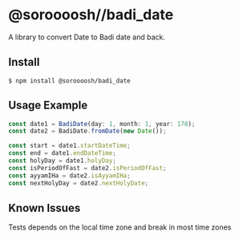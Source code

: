 # @soroooosh//badi_date

A library to convert Date to Badi date and back.

## Install

```
$ npm install @soroooosh/badi_date
```

## Usage Example

```js
const date1 = BadiDate(day: 1, month: 1, year: 178);
const date2 = BadiDate.fromDate(new Date());

const start = date1.startDateTime;
const end = date1.endDateTime;
const holyDay = date1.holyDay;
const isPeriodOfFast = date2.isPeriodOfFast;
const ayyamIHa = date2.isAyyamIHa;
const nextHolyDay = date2.nextHolyDate;

```


## Known Issues
Tests depends on the local time zone and break in most time zones
